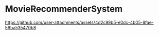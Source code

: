 # MovieRecommenderSystem


https://github.com/user-attachments/assets/4d2c99b5-e0dc-4b05-8fae-56ba535470b8

